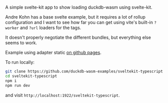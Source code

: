 A simple svelte-kit app to show loading duckdb-wasm using svelte-kit.

Andre Kohn has a base svelte example, but it requires a lot of rollup configuration
and I want to see how far you can get using vite's built-in `?worker` and `?url` loaders
for the tags.

It doesn't properly negotiate the different bundles, but everything else seems to work.

Example using adapter static [on github pages](https://duckdb-wasm-examples.github.io/sveltekit-typescript/).

To run locally:

```sh
git clone https://github.com/duckdb-wasm-examples/sveltekit-typescript sveltekit-typescript
cd sveltekit-typescript
npm i
npm run dev
```

and visit `http://localhost:1922/sveltekit-typescript`.
